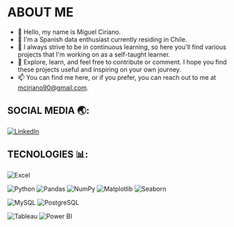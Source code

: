 # ABOUT ME

- 👋 Hello, my name is Miguel Ciriano.
- 👀 I'm a Spanish data enthusiast currently residing in Chile.
- 🌱 I always strive to be in continuous learning, so here you'll find various projects that I'm working on as a self-taught learner.
- 💞️ Explore, learn, and feel free to contribute or comment. I hope you find these projects useful and inspiring on your own journey.
- 📫 You can find me here, or if you prefer, you can reach out to me at mciriano90@gmail.com.

## SOCIAL MEDIA 🌏:

[![LinkedIn](https://img.shields.io/badge/LinkedIn-%230077B5.svg?logo=linkedin&logoColor=white)](https://www.linkedin.com/in/miguel-ciriano-martin/)

## TECNOLOGIES 📊:

![Excel](https://img.shields.io/badge/Excel-217346?style=for-the-badge&logo=microsoftexcel&logoColor=white)

![Python](https://img.shields.io/badge/python-3670A0?style=for-the-badge&logo=python&logoColor=ffdd54)
![Pandas](https://img.shields.io/badge/pandas-150458?style=for-the-badge&logo=pandas&logoColor=white)
![NumPy](https://img.shields.io/badge/numpy-013243?style=for-the-badge&logo=numpy&logoColor=white)
![Matplotlib](https://img.shields.io/badge/matplotlib-377EB8?style=for-the-badge&logo=matplotlib&logoColor=white)
![Seaborn](https://img.shields.io/badge/seaborn-4E79A7?style=for-the-badge&logo=seaborn&logoColor=white)

![MySQL](https://img.shields.io/badge/mysql-4479A1?style=for-the-badge&logo=mysql&logoColor=white)
![PostgreSQL](https://img.shields.io/badge/postgresql-336791?style=for-the-badge&logo=postgresql&logoColor=white)

![Tableau](https://img.shields.io/badge/Tableau-E97627?style=for-the-badge&logo=tableau&logoColor=white)
![Power BI](https://img.shields.io/badge/Power%20BI-F2C811?style=for-the-badge&logo=powerbi&logoColor=black)
